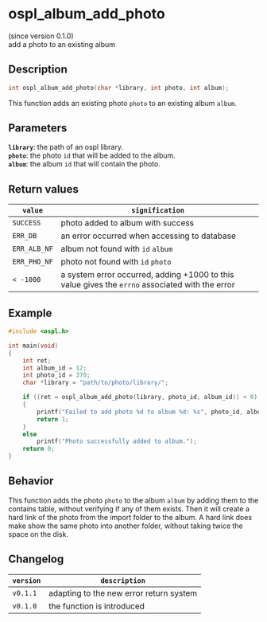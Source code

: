 # ospl_album_add_photo
(since version 0.1.0)  
add a photo to an existing album



## Description

```c
int ospl_album_add_photo(char *library, int photo, int album);
```
This function adds an existing photo `photo` to an existing album `album`.


## Parameters

**`library`**: the path of an ospl library.  
**`photo`**: the photo `id` that will be added to the album.  
**`album`**: the album `id` that will contain the photo.  


## Return values

| `value`      | `signification`                                                                                 |
| ------------ | ----------------------------------------------------------------------------------------------- |
| `SUCCESS`    | photo added to album with success                                                               |
| `ERR_DB`     | an error occurred when accessing to database                                                    |
| `ERR_ALB_NF` | album not found with `id` `album`                                                               |
| `ERR_PHO_NF` | photo not found with `id` `photo`                                                               |
| `< -1000`    | a system error occurred, adding +1000 to this value gives the `errno` associated with the error |


## Example

```c
#include <ospl.h>

int main(void)
{
	int ret;
	int album_id = 12;
	int photo_id = 370;
	char *library = "path/to/photo/library/";

	if ((ret = ospl_album_add_photo(library, photo_id, album_id)) < 0)
	{
		printf("Failed to add photo %d to album %d: %s", photo_id, album_id, ospl_enum_error(ret));
		return 1;
	}
	else
		printf("Photo successfully added to album.");
	return 0;
}
```


## Behavior

This function adds the photo `photo` to the album `album` by adding them to the contains table, without verifying if any of them exists. Then it will create a hard link of the photo from the import folder to the album. A hard link does make show the same photo into another folder, without taking twice the space on the disk. 


## Changelog

| `version` | `description`                           |
| --------- | --------------------------------------- |
| `v0.1.1`  | adapting to the new error return system |
| `v0.1.0`  | the function is introduced              |
